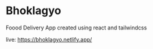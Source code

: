 # Bhoklagyo
Foood Delivery App created using react and tailwindcss

live: https://bhoklagyo.netlify.app/
    
